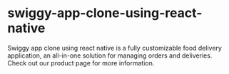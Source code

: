 # swiggy-app-clone-using-react-native
Swiggy app clone using react native is a fully customizable food delivery application, an all-in-one solution for managing orders and deliveries. Check out our product page for more information.
